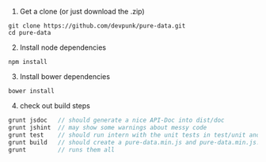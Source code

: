 1. Get a clone (or just download the .zip)
```
git clone https://github.com/devpunk/pure-data.git
cd pure-data
```

2. Install node dependencies
```
npm install
```

3. Install bower dependencies
```
bower install
```

4. check out build steps
```javascript
grunt jsdoc   // should generate a nice API-Doc into dist/doc
grunt jshint  // may show some warnings about messy code
grunt test    // should run intern with the unit tests in test/unit and print some test result
grunt build   // should create a pure-data.min.js and pure-data.min.js.map in /build
grunt         // runs them all
```
